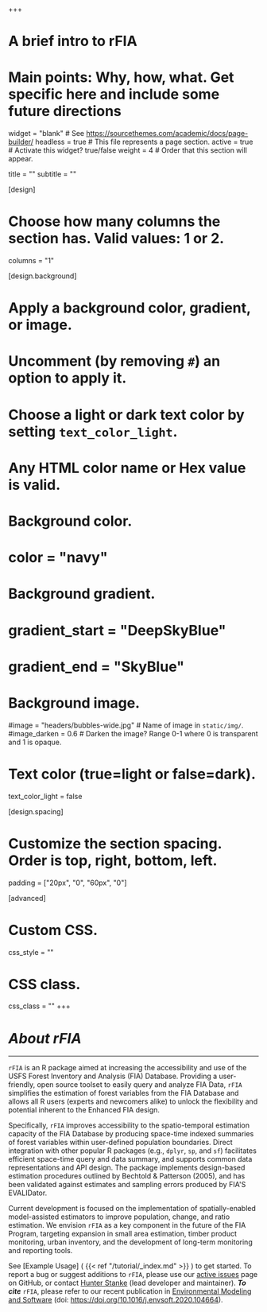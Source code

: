 +++
# A brief intro to rFIA
# Main points: Why, how, what. Get specific here and include some future directions

widget = "blank"  # See https://sourcethemes.com/academic/docs/page-builder/
headless = true  # This file represents a page section.
active = true  # Activate this widget? true/false
weight = 4  # Order that this section will appear.

title = ""
subtitle = ""

[design]
  # Choose how many columns the section has. Valid values: 1 or 2.
  columns = "1"

[design.background]
  # Apply a background color, gradient, or image.
  #   Uncomment (by removing `#`) an option to apply it.
  #   Choose a light or dark text color by setting `text_color_light`.
  #   Any HTML color name or Hex value is valid.

  # Background color.
  # color = "navy"
  
  # Background gradient.
  # gradient_start = "DeepSkyBlue"
  # gradient_end = "SkyBlue"
  
  # Background image.
  #image = "headers/bubbles-wide.jpg"  # Name of image in `static/img/`.
  #image_darken = 0.6  # Darken the image? Range 0-1 where 0 is transparent and 1 is opaque.

  # Text color (true=light or false=dark).
  text_color_light = false

[design.spacing]
  # Customize the section spacing. Order is top, right, bottom, left.
  padding = ["20px", "0", "60px", "0"]

[advanced]
 # Custom CSS. 
 css_style = ""
 
 # CSS class.
 css_class = ""
+++
# _**About rFIA**_

-----------------------------------------





`rFIA` is an R package aimed at increasing the accessibility and use of the USFS Forest Inventory and Analysis (FIA) Database. Providing a user-friendly, open source toolset to easily query and analyze FIA Data, `rFIA` simplifies the estimation of forest variables from the FIA Database and allows all R users (experts and newcomers alike) to unlock the flexibility and potential inherent to the Enhanced FIA design.

Specifically, `rFIA` improves accessibility to the spatio-temporal estimation capacity of the FIA Database by producing space-time indexed summaries of forest variables within user-defined population boundaries. Direct integration with other popular R packages (e.g., `dplyr`, `sp`, and `sf`) facilitates efficient space-time query and data summary, and supports common data representations and API design. The package implements design-based estimation procedures outlined by Bechtold & Patterson (2005), and has been validated against estimates and sampling errors produced by FIA'S EVALIDator. 

Current development is focused on the implementation of spatially-enabled model-assisted estimators to improve population, change, and ratio estimation. We envision `rFIA` as a key component in the future of the FIA Program, targeting expansion in small area estimation, timber product monitoring, urban inventory, and the development of long-term monitoring and reporting tools.

See [Example Usage] ( {{< ref "/tutorial/_index.md" >}} ) to get started. To report a bug or suggest additions to `rFIA`, please use our [active issues](https://github.com/hunter-stanke/rFIA/issues) page on GitHub, or contact [Hunter Stanke](https://hunter-stanke.com/) (lead developer and maintainer). _**To cite**_ `rFIA`, please refer to our recent publication in [Environmental Modeling and Software](https://doi.org/10.1016/j.envsoft.2020.104664) (doi: https://doi.org/10.1016/j.envsoft.2020.104664).



